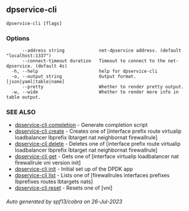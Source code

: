## dpservice-cli



```
dpservice-cli [flags]
```

### Options

```
      --address string             net-dpservice address. (default "localhost:1337")
      --connect-timeout duration   Timeout to connect to the net-dpservice. (default 4s)
  -h, --help                       help for dpservice-cli
  -o, --output string              Output format. [json|yaml|table|name]
      --pretty                     Whether to render pretty output.
  -w, --wide                       Whether to render more info in table output.
```

### SEE ALSO

* [dpservice-cli completion](dpservice-cli_completion.md)	 - Generate completion script
* [dpservice-cli create](dpservice-cli_create.md)	 - Creates one of [interface prefix route virtualip loadbalancer lbprefix lbtarget nat neighbornat firewallrule]
* [dpservice-cli delete](dpservice-cli_delete.md)	 - Deletes one of [interface prefix route virtualip loadbalancer lbprefix lbtarget nat neighbornat firewallrule]
* [dpservice-cli get](dpservice-cli_get.md)	 - Gets one of [interface virtualip loadbalancer nat firewallrule vni version init]
* [dpservice-cli init](dpservice-cli_init.md)	 - Initial set up of the DPDK app
* [dpservice-cli list](dpservice-cli_list.md)	 - Lists one of [firewallrules interfaces prefixes lbprefixes routes lbtargets nats]
* [dpservice-cli reset](dpservice-cli_reset.md)	 - Resets one of [vni]

###### Auto generated by spf13/cobra on 26-Jul-2023
